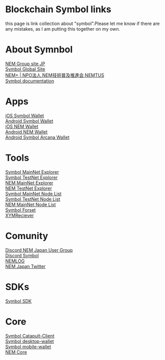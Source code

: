 # Blockchain Symbol links
this page is link collection about "symbol".Please let me know if there are any mistakes, as I am putting this together on my own.

# About Symnbol
[NEM Group site JP](https://jp.symbolplatform.com/)<br>
[Symbol Global Site](https://symbolplatform.com/)<br>
[NEM+ | NPO法人 NEM技術普及推進会 NEMTUS](https://nemtus.com/)<br>
[Symbol documentation](https://docs.symbolplatform.com/ja/index.html)<br>

# Apps
[iOS Symbol Wallet](https://apps.apple.com/jp/app/symbol-wallet/id1528741845)<br>
[Android Symbol Wallet](https://play.google.com/store/apps/details?id=nem.group.symbol.wallet&hl=ja&gl=US)<br>
[iOS NEM Wallet](https://apps.apple.com/jp/app/nem-wallet/id1227112677)<br>
[Android NEM Wallet](https://play.google.com/store/apps/details?id=org.nem.nac.mainnet&hl=en_US&gl=US)<br>
[Android Symbol Arcana Wallet](https://play.google.com/store/apps/details?id=com.shu.software.symbol_arcana&hl=en_US&gl=US)<br>

# Tools
[Symbol MainNet Explorer](https://symbol.fyi/)<br>
[Symbol TestNet Explorer](https://testnet.symbol.fyi/)<br>
[NEM MainNet Explorer](https://explorer.nemtool.com/)<br>
[NEM TestNet Explorer](https://testnet-explorer.nemtool.com/)<br>
[Symbol MainNet Node List](https://symbolnodes.org/nodes/)<br>
[Symbol TestNet Node List](https://symbolnodes.org/nodes_testnet/)<br>
[NEM MainNet Node List](https://nemnodes.org/nodes/)<br>
[Symbol Forset](https://testnet.symbol.tools/)<br>
[XYMReciever](https://xembook.github.io/xembook/xemreceiver)<br>

# Comunity
[Discord NEM Japan User Group](https://discord.gg/ab56A3A6)<br>
[Discord Symbol](https://discord.gg/xymcity)<br>
[NEMLOG](https://nemlog.nem.social/)<br>
[NEM Japan Twitter](https://twitter.com/NEM_Japan)<br>

# SDKs
[Symbol SDK](https://docs.symbolplatform.com/ja/sdk.html#sdk)<br>

# Core
[Symbol Catapult-Client](https://github.com/symbol/catapult-client)<br>
[Symbol desktop-wallet](https://github.com/symbol/desktop-wallet)<br>
[Symbol mobile-wallet](https://github.com/symbol/mobile-wallet)<br>
[NEM Core](https://github.com/NemProject/nem.core)<br>